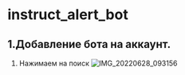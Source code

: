 # instruct_alert_bot

## 1.Добавление бота на аккаунт.

1) Нажимаем на поиск
![IMG_20220628_093156](https://user-images.githubusercontent.com/63918733/176109355-f8c22d47-3564-4de7-96fe-6eb7b072b7b4.jpg)
